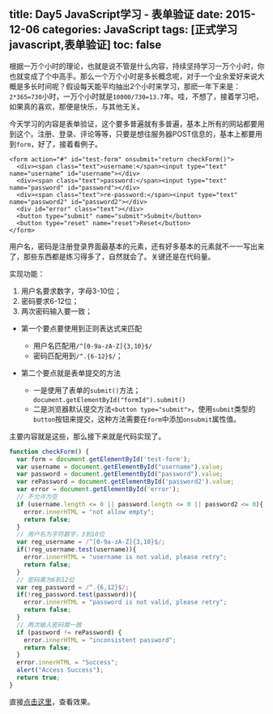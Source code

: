 title: Day5 JavaScript学习 - 表单验证
date: 2015-12-06
categories: JavaScript
tags: [正式学习javascript,表单验证]
toc: false
---

根据一万个小时的理论，也就是说不管是什么内容，持续坚持学习一万个小时，你也就变成了个中高手。那么一个万个小时是多长概念呢，对于一个业余爱好来说大概是多长时间呢？假设每天能平均抽出2个小时来学习，那麽一年下来是：`2*365=730`小时，一万个小时就是`10000/730=13.7`年。哇，不想了，接着学习吧，如果真的喜欢，那便是快乐，与其他无关。
<!-- more -->
今天学习的内容是表单验证，这个要多普遍就有多普遍，基本上所有的网站都要用到这个。注册、登录、评论等等，只要是想往服务器POST信息的，基本上都要用到`form`，好了，接着看例子。

```hmtl
<form action="#" id="test-form" onsubmit="return checkForm()">
  <div><span class="text">username:</span><input type="text" name="username" id="username"></div>
  <div><span class="text">password:</span><input type="text" name="password" id="password"></div>
  <div><span class="text">re-password:</span><input type="text" name="password2" id="password2"></div>
  <div id="error" class="text"></div>
  <button type="submit" name="submit">Submit</button>
  <button type="reset" name="reset">Reset</button>
</form>
```

用户名，密码是注册登录界面最基本的元素，还有好多基本的元素就不一一写出来了，那些东西都是练习得多了，自然就会了。关键还是在代码量。

实现功能：

1. 用户名要求数字，字母3-10位；
2. 密码要求6-12位；
3. 两次密码输入要一致；

- 第一个要点要使用到正则表达式来匹配
	- 用户名匹配用`/^[0-9a-zA-Z]{3,10}$/`
	- 密码匹配用到`/^.{6-12}$/`；

- 第二个要点就是表单提交的方法
	- 一是使用了表单的`submit()`方法；  
	`document.getElementById("formId").submit()`
	- 二是浏览器默认提交方法`<button type="submit">`，使用`submit`类型的`button`按钮来提交，这种方法需要在`form`中添加`onsubmit`属性值。

主要内容就是这些，那么接下来就是代码实现了。

```javascript
function checkForm() {
  var form = document.getElementById('test-form');
  var username = document.getElementById("username").value;
  var password = document.getElementById("password").value;
  var rePassword = document.getElementById('password2').value;
  var error = document.getElementById('error');
  // 不允许为空
  if (username.length <= 0 || password.length <= 0 || password2 <= 0){
    error.innerHTML = "not allow empty";
    return false;
  }
  // 用户名为字符数字，3到10位
  var reg_username = /^[0-9a-zA-Z]{3,10}$/;
  if(!reg_username.test(username)){
    error.innerHTML = "username is not valid, please retry";  
    return false;
  }
  // 密码需为6到12位
  var reg_password = /^.{6,12}$/;
  if(!reg_password.test(password)){
    error.innerHTML = "password is not valid, please retry";
    return false;
  }
  // 两次输入密码需一致
  if (password != rePassword) {
    error.innerHTML = "inconsistent password";
    return false;
  }
  error.innerHTML = "Success";
  alert("Access Success");
  return true;
}
```

直接[点击这里](../HTML/005.html)，查看效果。